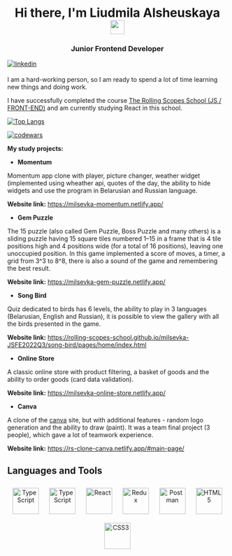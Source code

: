 <h1 align="center">Hi there, I'm Liudmila Alsheuskaya 
<img src="https://github.com/blackcater/blackcater/raw/main/images/Hi.gif" height="32"/></h1>
<h3 align="center">Junior Frontend Developer</h3>
<a href="https://www.linkedin.com/in/liudmila-alsheuskaya-1710aa200/" target="_blank">
<img src=https://img.shields.io/badge/linkedin-%231E77B5.svg?&style=for-the-badge&logo=linkedin&logoColor=white alt=linkedin style="margin-bottom: 5px;" />
</a> 
<p>I am a hard-working person, so I am ready to spend a lot of time learning new things and doing work.</p>
<p>I have successfully completed the course <a href="https://app.rs.school/certificate/ihvkeupf" target="_blank">The Rolling Scopes School (JS / FRONT-END)</a> and am currently studying React in this school.</p>

[![Top Langs](https://github-readme-stats.vercel.app/api/top-langs/?username=milsevka&layout=compact)](https://github.com/milsevka/github-readme-stats)

[![codewars](https://www.codewars.com/users/milsevka/badges/large)](https://www.codewars.com/users/milsevka)

**My study projects:**
- **Momentum**

Momentum app clone with player, picture changer, weather widget (implemented using wheather api, quotes of the day, the ability to hide widgets and use the program in Belarusian and Russian language.

**Website link:** https://milsevka-momentum.netlify.app/

- **Gem Puzzle**

The 15 puzzle (also called Gem Puzzle, Boss Puzzle and many others) is a sliding puzzle having 15 square tiles numbered 1–15 in a frame that is 4 tile positions high and 4 positions wide (for a total of 16 positions), leaving one unoccupied position. In this game implemented a score of moves, a timer, a grid from 3^3 to 8^8, there is also a sound of the game and remembering the best result.

**Website link:** https://milsevka-gem-puzzle.netlify.app/

- **Song Bird**

Quiz dedicated to birds has 6 levels, the ability to play in 3 languages (Belarusian, English and Russian), it is possible to view the gallery with all the birds presented in the game.

**Website link:** https://rolling-scopes-school.github.io/milsevka-JSFE2022Q3/song-bird/pages/home/index.html

- **Online Store**

A classic online store with product filtering, a basket of goods and the ability to order goods (card data validation).

**Website link:** https://milsevka-online-store.netlify.app/

- **Canva**

A clone of the <a href="https://www.canva.com/ru_ru/" target="_blank">canva</a> site, but with additional features - random logo generation and the ability to draw (paint). It was a team final project (3 people), which gave a lot of teamwork experience.

**Website link:** https://rs-clone-canva.netlify.app/#main-page/


## Languages and Tools  
<div align="center">  
  <a href="https://www.javascript.com/" target="_blank"><img style="margin: 10px" src="https://profilinator.rishav.dev/skills-assets/javascript-original.svg" alt="TypeScript" height="60" /></a>  
  <a href="[https://www.javascript.com/](https://www.typescriptlang.org/)" target="_blank"><img style="margin: 10px" src="https://profilinator.rishav.dev/skills-assets/typescript-original.svg" alt="TypeScript" height="60" /></a>  
<a href="https://reactjs.org/" target="_blank"><img style="margin: 10px" src="https://profilinator.rishav.dev/skills-assets/react-original-wordmark.svg" alt="React" height="60" /></a>  
<a href="https://redux.js.org/" target="_blank"><img style="margin: 10px" src="https://profilinator.rishav.dev/skills-assets/redux-original.svg" alt="Redux" height="60" /></a>
<a href="https://www.postman.com/" target="_blank"><img style="margin: 10px" src="https://img.shields.io/badge/Postman-FF6C37?style=for-the-badge&logo=postman&logoColor=white" alt="Postman" height="60" /></a> 
<a href="https://en.wikipedia.org/wiki/HTML5" target="_blank"><img style="margin: 10px" src="https://profilinator.rishav.dev/skills-assets/html5-original-wordmark.svg" alt="HTML5" height="60" /></a>  
<a href="https://www.w3schools.com/css/" target="_blank"><img style="margin: 10px" src="https://profilinator.rishav.dev/skills-assets/css3-original-wordmark.svg" alt="CSS3" height="60" /></a>
 </div>  
 

